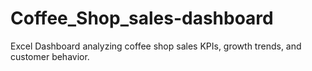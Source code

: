 # Coffee_Shop_sales-dashboard
Excel Dashboard analyzing coffee shop sales KPIs, growth trends, and customer behavior.
